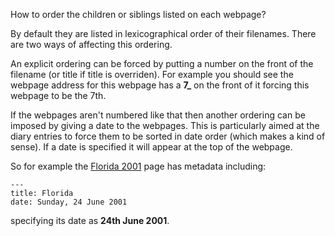 How to order the children or siblings listed on each webpage?

By default they are listed in lexicographical order of their filenames. There
are two ways of affecting this ordering.

An explicit ordering can be forced by putting a number on the front of
the filename (or title if title is overriden). For example you should
see the webpage address for this webpage has a **7_** on the front of
it forcing this webpage to be the 7th.

If the webpages aren't numbered like that then another ordering can be
imposed by giving a date to the webpages. This is particularly aimed at
the diary entries to force them to be sorted in date order (which makes
a kind of sense). If a date is specified it will appear at the top of
the webpage.

So for example the [Florida 2001](2001/Florida) page has metadata including:

~~~
---
title: Florida
date: Sunday, 24 June 2001
~~~

specifying its date as **24th June 2001**.
